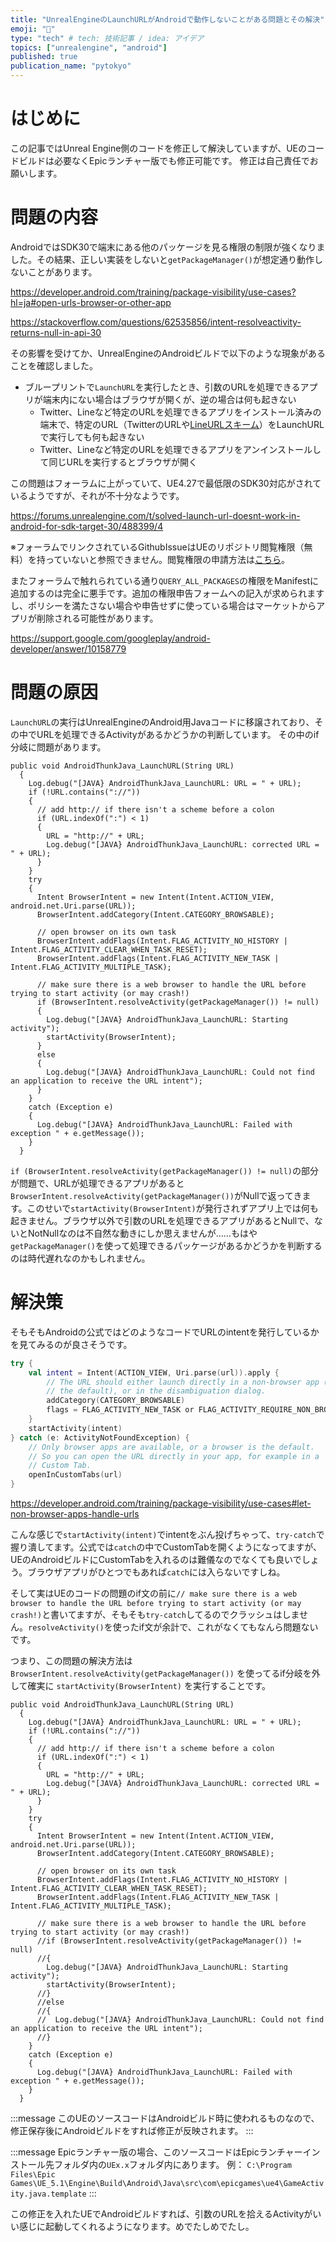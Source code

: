 ```yaml
---
title: "UnrealEngineのLaunchURLがAndroidで動作しないことがある問題とその解決"
emoji: "📱"
type: "tech" # tech: 技術記事 / idea: アイデア
topics: ["unrealengine", "android"]
published: true
publication_name: "pytokyo"
---
```


# はじめに

この記事ではUnreal Engine側のコードを修正して解決していますが、UEのコードビルドは必要なくEpicランチャー版でも修正可能です。
修正は自己責任でお願いします。

# 問題の内容

AndroidではSDK30で端末にある他のパッケージを見る権限の制限が強くなりました。その結果、正しい実装をしないと`getPackageManager()`が想定通り動作しないことがあります。

https://developer.android.com/training/package-visibility/use-cases?hl=ja#open-urls-browser-or-other-app

https://stackoverflow.com/questions/62535856/intent-resolveactivity-returns-null-in-api-30

その影響を受けてか、UnrealEngineのAndroidビルドで以下のような現象があることを確認しました。

- ブループリントで`LaunchURL`を実行したとき、引数のURLを処理できるアプリが端末内にない場合はブラウザが開くが、逆の場合は何も起きない
  - Twitter、Lineなど特定のURLを処理できるアプリをインストール済みの端末で、特定のURL（TwitterのURLや[LineURLスキーム](https://developers.line.biz/ja/docs/line-login/using-line-url-scheme/)）をLaunchURLで実行しても何も起きない
  - Twitter、Lineなど特定のURLを処理できるアプリをアンインストールして同じURLを実行するとブラウザが開く

この問題はフォーラムに上がっていて、UE4.27で最低限のSDK30対応がされているようですが、それが不十分なようです。

https://forums.unrealengine.com/t/solved-launch-url-doesnt-work-in-android-for-sdk-target-30/488399/4

※フォーラムでリンクされているGithubIssueはUEのリポジトリ閲覧権限（無料）を持っていないと参照できません。閲覧権限の申請方法は[こちら](https://www.unrealengine.com/ja/ue-on-github)。

またフォーラムで触れられている通り`QUERY_ALL_PACKAGES`の権限をManifestに追加するのは完全に悪手です。追加の権限申告フォームへの記入が求められますし、ポリシーを満たさない場合や申告せずに使っている場合はマーケットからアプリが削除される可能性があります。

https://support.google.com/googleplay/android-developer/answer/10158779

# 問題の原因

`LaunchURL`の実行はUnrealEngineのAndroid用Javaコードに移譲されており、その中でURLを処理できるActivityがあるかどうかの判断しています。
その中のif分岐に問題があります。

```java:Engine/Build/Android/Java/src/com/epicgames/ue4/GameActivity.java.template
public void AndroidThunkJava_LaunchURL(String URL)
  {
    Log.debug("[JAVA} AndroidThunkJava_LaunchURL: URL = " + URL);
    if (!URL.contains("://"))
    {
      // add http:// if there isn't a scheme before a colon
      if (URL.indexOf(":") < 1)
      {
        URL = "http://" + URL;
        Log.debug("[JAVA} AndroidThunkJava_LaunchURL: corrected URL = " + URL);
      }
    }
    try
    {
      Intent BrowserIntent = new Intent(Intent.ACTION_VIEW, android.net.Uri.parse(URL));
      BrowserIntent.addCategory(Intent.CATEGORY_BROWSABLE);

      // open browser on its own task
      BrowserIntent.addFlags(Intent.FLAG_ACTIVITY_NO_HISTORY | Intent.FLAG_ACTIVITY_CLEAR_WHEN_TASK_RESET);
      BrowserIntent.addFlags(Intent.FLAG_ACTIVITY_NEW_TASK | Intent.FLAG_ACTIVITY_MULTIPLE_TASK);

      // make sure there is a web browser to handle the URL before trying to start activity (or may crash!)
      if (BrowserIntent.resolveActivity(getPackageManager()) != null)
      {
        Log.debug("[JAVA} AndroidThunkJava_LaunchURL: Starting activity");
        startActivity(BrowserIntent);
      }
      else
      {
        Log.debug("[JAVA} AndroidThunkJava_LaunchURL: Could not find an application to receive the URL intent");
      }
    }
    catch (Exception e)
    {
      Log.debug("[JAVA} AndroidThunkJava_LaunchURL: Failed with exception " + e.getMessage());
    }
  }
```

`if (BrowserIntent.resolveActivity(getPackageManager()) != null)`の部分が問題で、URLが処理できるアプリがあると`BrowserIntent.resolveActivity(getPackageManager())`がNullで返ってきます。このせいで`startActivity(BrowserIntent)`が発行されずアプリ上では何も起きません。ブラウザ以外で引数のURLを処理できるアプリがあるとNullで、ないとNotNullなのは不自然な動きにしか思えませんが……もはや`getPackageManager()`を使って処理できるパッケージがあるかどうかを判断するのは時代遅れなのかもしれません。

# 解決策

そもそもAndroidの公式ではどのようなコードでURLのintentを発行しているかを見てみるのが良さそうです。

```kotlin
try {
    val intent = Intent(ACTION_VIEW, Uri.parse(url)).apply {
        // The URL should either launch directly in a non-browser app (if it's
        // the default), or in the disambiguation dialog.
        addCategory(CATEGORY_BROWSABLE)
        flags = FLAG_ACTIVITY_NEW_TASK or FLAG_ACTIVITY_REQUIRE_NON_BROWSER
    }
    startActivity(intent)
} catch (e: ActivityNotFoundException) {
    // Only browser apps are available, or a browser is the default.
    // So you can open the URL directly in your app, for example in a
    // Custom Tab.
    openInCustomTabs(url)
}
```
https://developer.android.com/training/package-visibility/use-cases#let-non-browser-apps-handle-urls

こんな感じで`startActivity(intent)`でintentをぶん投げちゃって、`try-catch`で握り潰してます。公式では`catch`の中でCustomTabを開くようになってますが、UEのAndroidビルドにCustomTabを入れるのは難儀なのでなくても良いでしょう。ブラウザアプリがひとつでもあれば`catch`には入らないですしね。

そして実はUEのコードの問題のif文の前に`// make sure there is a web browser to handle the URL before trying to start activity (or may crash!)`と書いてますが、そもそも`try-catch`してるのでクラッシュはしません。`resolveActivity()`を使ったif文が余計で、これがなくてもなんら問題ないです。

つまり、この問題の解決方法は`BrowserIntent.resolveActivity(getPackageManager())` を使ってるif分岐を外して確実に `startActivity(BrowserIntent)` を実行することです。

```java:Engine/Build/Android/Java/src/com/epicgames/ue4/GameActivity.java.template
public void AndroidThunkJava_LaunchURL(String URL)
  {
    Log.debug("[JAVA} AndroidThunkJava_LaunchURL: URL = " + URL);
    if (!URL.contains("://"))
    {
      // add http:// if there isn't a scheme before a colon
      if (URL.indexOf(":") < 1)
      {
        URL = "http://" + URL;
        Log.debug("[JAVA} AndroidThunkJava_LaunchURL: corrected URL = " + URL);
      }
    }
    try
    {
      Intent BrowserIntent = new Intent(Intent.ACTION_VIEW, android.net.Uri.parse(URL));
      BrowserIntent.addCategory(Intent.CATEGORY_BROWSABLE);

      // open browser on its own task
      BrowserIntent.addFlags(Intent.FLAG_ACTIVITY_NO_HISTORY | Intent.FLAG_ACTIVITY_CLEAR_WHEN_TASK_RESET);
      BrowserIntent.addFlags(Intent.FLAG_ACTIVITY_NEW_TASK | Intent.FLAG_ACTIVITY_MULTIPLE_TASK);

      // make sure there is a web browser to handle the URL before trying to start activity (or may crash!)
      //if (BrowserIntent.resolveActivity(getPackageManager()) != null)
      //{
        Log.debug("[JAVA} AndroidThunkJava_LaunchURL: Starting activity");
        startActivity(BrowserIntent);
      //}
      //else
      //{
      //  Log.debug("[JAVA} AndroidThunkJava_LaunchURL: Could not find an application to receive the URL intent");
      //}
    }
    catch (Exception e)
    {
      Log.debug("[JAVA} AndroidThunkJava_LaunchURL: Failed with exception " + e.getMessage());
    }
  }
```

:::message
このUEのソースコードはAndroidビルド時に使われるものなので、修正保存後にAndroidビルドをすれば修正が反映されます。
:::

:::message
Epicランチャー版の場合、このソースコードはEpicランチャーインストール先フォルダ内の`UEx.x`フォルダ内にあります。
例： `C:\Program Files\Epic Games\UE_5.1\Engine\Build\Android\Java\src\com\epicgames\ue4\GameActivity.java.template`
:::

この修正を入れたUEでAndroidビルドすれば、引数のURLを拾えるActivityがいい感じに起動してくれるようになります。めでたしめでたし。
